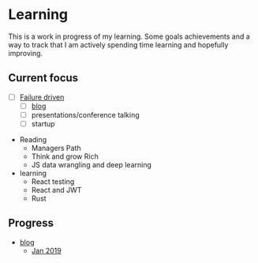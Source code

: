 # Learning


This is a work in progress of my learning. Some goals achievements and a way to
track that I am actively spending time learning and hopefully improving.

## Current focus
  - [ ] [Failure driven](https://failure-driven.com/)
    - [ ] [blog](https://github.com/failure-driven/blog)
    - [ ] presentations/conference talking
    - [ ] startup
  - Reading
    - Managers Path
    - Think and grow Rich
    - JS data wrangling and deep learning
  - learning
    - React testing
    - React and JWT
    - Rust

## Progress

  * [blog](blog)
    * [Jan 2019](blog/201901_progress.md)

